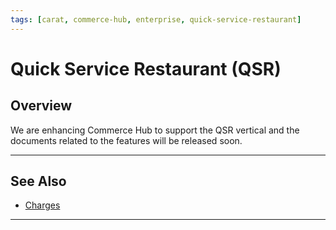 ```yaml
---
tags: [carat, commerce-hub, enterprise, quick-service-restaurant]
---
```



# Quick Service Restaurant (QSR)

## Overview

We are enhancing Commerce Hub to support the QSR vertical and the documents related to the features will be released soon.

---

## See Also
- [Charges](?path=docs/Resources/API-Documents/Payments/Charges.md)

---
